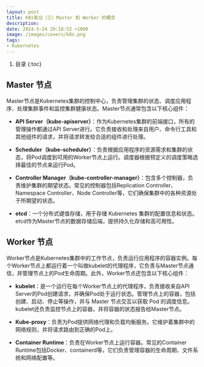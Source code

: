 ```yaml
---
layout: post 
title: K8s笔记（三）Master 和 Worker 的概念
description: 
date: 2024-5-24 20:18:52 +1000 
image: /images/covers/k8s.png
tags:
- Kubernetes
---
```


1. 目录
{:toc}

## Master 节点

Master节点是Kubernetes集群的控制中心，负责管理集群的状态、调度应用程序、处理集群事件和监控集群健康状态。Master节点通常包含以下核心组件：

- **API Server（kube-apiserver）**：作为Kubernetes集群的前端接口，所有的管理操作都通过API Server进行。它负责接收和处理来自用户、命令行工具和其他组件的请求，并将请求转发给合适的组件进行处理。

- **Scheduler（kube-scheduler）**：负责根据应用程序的资源需求和集群的状态，将Pod调度到可用的Worker节点上运行。调度器根据预定义的调度策略选择最佳的节点来运行Pod。

- **Controller Manager（kube-controller-manager）**：包含多个控制器，负责维护集群的期望状态。常见的控制器包括Replication Controller、Namespace Controller、Node Controller等，它们确保集群中的各种资源处于所期望的状态。

- **etcd**：一个分布式键值存储，用于存储 Kubernetes 集群的配置信息和状态。etcd作为Master节点的数据存储后端，提供持久化存储和高可用性。

## Worker 节点

Worker节点是Kubernetes集群中的工作节点，负责运行应用程序的容器实例。每个Worker节点上都运行着一个叫做kubelet的代理程序，它负责与Master节点通信，并管理节点上的Pod生命周期。此外，Worker节点还包含以下核心组件：

- **kubelet**：是一个运行在每个Worker节点上的代理程序，负责接收来自API Server的Pod创建请求，并确保Pod处于运行状态。管理节点上的容器，包括创建、启动、停止等操作，并与 Master 节点交互以获取 Pod 的调度信息。kubelet还负责监控节点上的容器，并将容器的状态报告给Master节点。

- **Kube-proxy**：负责为Pod提供网络代理和负载均衡服务。它维护着集群中的网络规则，并将请求路由到正确的Pod上。

- **Container Runtime**：负责在Worker节点上运行容器。常见的Container Runtime包括Docker、containerd等，它们负责管理容器的生命周期、文件系统和网络配置等。